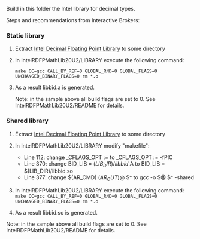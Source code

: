 Build in this folder the Intel library for decimal types.

Steps and recommendations from Interactive Brokers:

### Static library

1) Extract [Intel Decimal Floating Point Library](https://www.intel.com/content/www/us/en/developer/articles/tool/intel-decimal-floating-point-math-library.html)
   to some directory

2) In IntelRDFPMathLib20U2/LIBRARY execute the following command:

   ```make CC=gcc CALL_BY_REF=0 GLOBAL_RND=0 GLOBAL_FLAGS=0 UNCHANGED_BINARY_FLAGS=0 rm *.o```

3) As a result libbid.a is generated.


   Note: in the sample above all build flags are set to 0. See IntelRDFPMathLib20U2/README for details.

### Shared library
1) Extract [Intel Decimal Floating Point Library](https://www.intel.com/content/www/us/en/developer/articles/tool/intel-decimal-floating-point-math-library.html)
   to some directory

2) In IntelRDFPMathLib20U2/LIBRARY modify "makefile":
   - Line 112: change _CFLAGS_OPT := to _CFLAGS_OPT := -fPIC
   -  Line 370: change BID_LIB = $(LIB_DIR)/libbid.$A to BID_LIB = $(LIB_DIR)/libbid.so
   -  Line 377: change $(AR_CMD) $(AR_OUT)$@ $^ to gcc -o $@ $^ -shared

3) In IntelRDFPMathLib20U2/LIBRARY execute the following command:
   ```make CC=gcc CALL_BY_REF=0 GLOBAL_RND=0 GLOBAL_FLAGS=0 UNCHANGED_BINARY_FLAGS=0 rm *.o```

4) As a result libbid.so is generated.

Note: in the sample above all build flags are set to 0. See IntelRDFPMathLib20U2/README for details.
